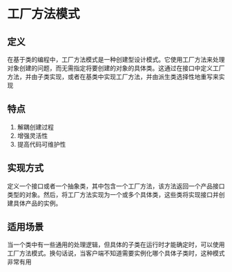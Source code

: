 # 工厂方法模式
## 定义
在基于类的编程中，工厂方法模式是一种创建型设计模式。它使用工厂方法来处理对象创建的问题，而无需指定将要创建的对象的具体类。这通过在接口中定义工厂方法，并由子类实现，或者在基类中实现工厂方法，并由派生类选择性地重写来实现
## 特点
1. 解耦创建过程
2. 增强灵活性
3. 提高代码可维护性
## 实现方式
定义一个接口或者一个抽象类，其中包含一个工厂方法，该方法返回一个产品接口类型的对象。然后，将工厂方法实现为一个或多个具体类，这些类将实现接口并创建具体产品的实例。
## 适用场景
当一个类中有一些通用的处理逻辑，但具体的子类在运行时才能确定时，可以使用工厂方法模式。换句话说，当客户端不知道需要实例化哪个具体子类时，这种模式非常有用